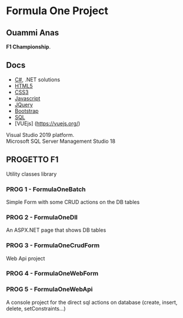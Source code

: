# Formula One Project

## Ouammi Anas

 **F1 Championship**.<br>

## Docs

- [C#](https://docs.microsoft.com/it-it/dotnet/csharp/), .NET solutions
- [HTML5](https://www.w3schools.com/html/default.asp)
- [CSS3](https://www.w3schools.com/css/default.asp)
- [Javascript](https://www.w3schools.com/js/default.asp)
- [JQuery](https://www.w3schools.com/jquery/default.asp)
- [Bootstrap](https://getbootstrap.com/)
- [SQL](https://www.w3schools.com/sql/default.asp)
- [VUEjs] (https://vuejs.org/)

Visual Studio 2019 platform.<br>
Microsoft SQL Server Management Studio 18 <br>

## PROGETTO F1

Utility classes library

### PROG 1 - FormulaOneBatch

Simple Form with some CRUD actions on the DB tables<br>

### PROG 2 - FormulaOneDll

An ASPX.NET page that shows DB tables

### PROG 3 - FormulaOneCrudForm

Web Api project

### PROG 4 - FormulaOneWebForm


### PROG 5 - FormulaOneWebApi


A console project for the direct sql actions on database (create, insert, delete, setConstraints...)